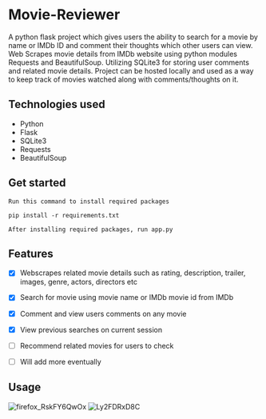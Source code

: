 # Movie-Reviewer
A python flask project which gives users the ability to search for a movie by name or IMDb ID and comment their thoughts which other users can view. Web Scrapes movie details from IMDb website using python modules Requests and BeautifulSoup. Utilizing SQLite3 for storing user comments and related movie details. Project can be hosted locally and used as a way to keep track of movies watched along with comments/thoughts on it.

## Technologies used

- Python
- Flask
- SQLite3
- Requests
- BeautifulSoup

## Get started

``` {.sourceCode}
Run this command to install required packages

pip install -r requirements.txt

After installing required packages, run app.py
```

## Features

- [x] Webscrapes related movie details such as rating, description, trailer, images, genre, actors, directors etc
- [x] Search for movie using movie name or IMDb movie id from IMDb
- [x] Comment and view users comments on any movie
- [x] View previous searches on current session
- [ ] Recommend related movies for users to check
- [ ] Will add more eventually


## Usage
![firefox_RskFY6QwOx](https://user-images.githubusercontent.com/75543185/224634757-517571d9-b3b8-4ce3-8347-0156e18f18cf.png)
![Ly2FDRxD8C](https://user-images.githubusercontent.com/75543185/224634720-76d71e0c-15ee-4b1b-9f5c-22cd9fdde9bd.png)
